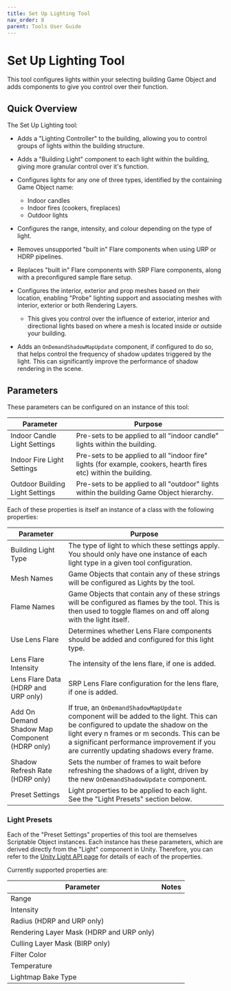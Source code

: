 ```yaml
---
title: Set Up Lighting Tool
nav_order: 8
parent: Tools User Guide
---
```


# Set Up Lighting Tool

This tool configures lights within your selecting building Game Object and adds components to give you control over their function.

## Quick Overview

The Set Up Lighting tool:

- Adds a "Lighting Controller" to the building, allowing you to control groups of lights within the building structure.
- Adds a "Building Light" component to each light within the building, giving more granular control over it's function.
- Configures lights for any one of three types, identified by the containing Game Object name:
  - Indoor candles
  - Indoor fires (cookers, fireplaces)
  - Outdoor lights

- Configures the range, intensity, and colour depending on the type of light.
- Removes unsupported "built in" Flare components when using URP or HDRP pipelines.
- Replaces "built in" Flare components with SRP Flare components, along with a preconfigured sample flare setup.
- Configures the interior, exterior and prop meshes based on their location, enabling "Probe" lighting support and associating meshes with interior, exterior or both Rendering Layers.
  - This gives you control over the influence of exterior, interior and directional lights based on where a mesh is located inside or outside your building.
- Adds an `OnDemandShadowMapUpdate` component, if configured to do so, that helps control the frequency of shadow updates triggered by the light. This can significantly improve the performance of shadow rendering in the scene.

## Parameters

These parameters can be configured on an instance of this tool:

| Parameter                       | Purpose                                                      |
| ------------------------------- | ------------------------------------------------------------ |
| Indoor Candle Light Settings    | Pre-sets to be applied to all "indoor candle" lights within the building. |
| Indoor Fire Light Settings      | Pre-sets to be applied to all "indoor fire" lights (for example, cookers, hearth fires etc) within the building. |
| Outdoor Building Light Settings | Pre-sets to be applied to all "outdoor" lights within the building Game Object hierarchy. |

Each of these properties is itself an instance of a class with the following properties:

| Parameter                                      | Purpose                                                      |
| ---------------------------------------------- | ------------------------------------------------------------ |
| Building Light Type                            | The type of light to which these settings apply. You should only have one instance of each light type in a given tool configuration. |
| Mesh Names                                     | Game Objects that contain any of these strings will be configured as Lights by the tool. |
| Flame Names                                    | Game Objects that contain any of these strings will be configured as flames by the tool. This is then used to toggle flames on and off along with the light itself. |
| Use Lens Flare                                 | Determines whether Lens Flare components should be added and configured for this light type. |
| Lens Flare Intensity                           | The intensity of the lens flare, if one is added.            |
| Lens Flare Data (HDRP and URP only)            | SRP Lens Flare configuration for the lens flare, if one is added. |
| Add On Demand Shadow Map Component (HDRP only) | If true, an `OnDemandShadowMapUpdate` component will be added to the light. This can be configured to update the shadow on the light every n frames or m seconds. This can be a significant performance improvement if you are currently updating shadows every frame. |
| Shadow Refresh Rate (HDRP only)                | Sets the number of frames to wait before refreshing the shadows of a light, driven by the new `OnDemandShadowUpdate` component. |
| Preset Settings                                | Light properties to be applied to each light. See the "Light Presets" section below. |

### Light Presets

Each of the "Preset Settings" properties of this tool are themselves Scriptable Object instances. Each instance has these parameters, which are derived directly from the "Light" component in Unity. Therefore, you can refer to the [Unity Light API page](https://docs.unity3d.com/6000.0/Documentation/ScriptReference/Light.html) for details of each of the properties.

Currently supported properties are:

| Parameter                                | Notes |
| ---------------------------------------- | ----- |
| Range                                    |       |
| Intensity                                |       |
| Radius (HDRP and URP only)               |       |
| Rendering Layer Mask (HDRP and URP only) |       |
| Culling Layer Mask (BIRP only)           |       |
| Filter Color                             |       |
| Temperature                              |       |
| Lightmap Bake Type                       |       |
